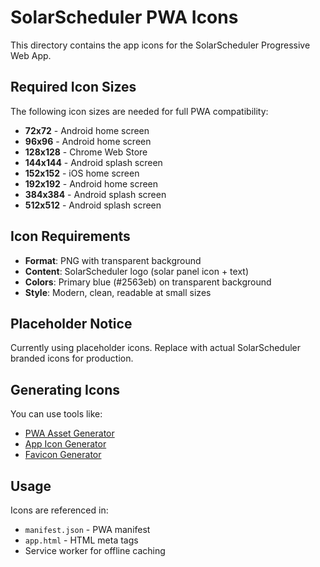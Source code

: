 # SolarScheduler PWA Icons

This directory contains the app icons for the SolarScheduler Progressive Web App.

## Required Icon Sizes

The following icon sizes are needed for full PWA compatibility:

- **72x72** - Android home screen
- **96x96** - Android home screen
- **128x128** - Chrome Web Store
- **144x144** - Android splash screen
- **152x152** - iOS home screen
- **192x192** - Android home screen
- **384x384** - Android splash screen
- **512x512** - Android splash screen

## Icon Requirements

- **Format**: PNG with transparent background
- **Content**: SolarScheduler logo (solar panel icon + text)
- **Colors**: Primary blue (#2563eb) on transparent background
- **Style**: Modern, clean, readable at small sizes

## Placeholder Notice

Currently using placeholder icons. Replace with actual SolarScheduler branded icons for production.

## Generating Icons

You can use tools like:
- [PWA Asset Generator](https://github.com/PWABuilder/PWABuilder)
- [App Icon Generator](https://appicon.co/)
- [Favicon Generator](https://realfavicongenerator.net/)

## Usage

Icons are referenced in:
- `manifest.json` - PWA manifest
- `app.html` - HTML meta tags
- Service worker for offline caching